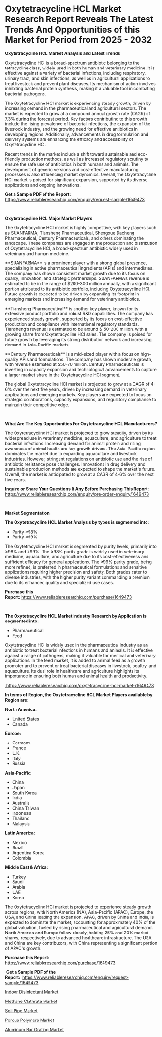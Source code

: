 <p><h1>Oxytetracycline HCL Market Research Report Reveals The Latest Trends And Opportunities of this Market for Period from 2025 - 2032</h1></p><p><strong>Oxytetracycline HCL Market Analysis and Latest Trends</strong></p>
<p><p>Oxytetracycline HCl is a broad-spectrum antibiotic belonging to the tetracycline class, widely used in both human and veterinary medicine. It is effective against a variety of bacterial infections, including respiratory, urinary tract, and skin infections, as well as in agricultural applications to treat livestock and prevent plant diseases. Its mechanism of action involves inhibiting bacterial protein synthesis, making it a valuable tool in combating bacterial pathogens.</p><p>The Oxytetracycline HCl market is experiencing steady growth, driven by increasing demand in the pharmaceutical and agricultural sectors. The market is expected to grow at a compound annual growth rate (CAGR) of 7.3% during the forecast period. Key factors contributing to this growth include the rising prevalence of bacterial infections, the expansion of the livestock industry, and the growing need for effective antibiotics in developing regions. Additionally, advancements in drug formulation and delivery systems are enhancing the efficacy and accessibility of Oxytetracycline HCl.</p><p>Recent trends in the market include a shift toward sustainable and eco-friendly production methods, as well as increased regulatory scrutiny to ensure the safe use of antibiotics in both humans and animals. The development of generic versions and cost-effective manufacturing processes is also influencing market dynamics. Overall, the Oxytetracycline HCl market is poised for significant expansion, supported by its diverse applications and ongoing innovations.</p></p>
<p><strong>Get a Sample PDF of the Report:&nbsp;</strong> <a href="https://www.reliableresearchiq.com/enquiry/request-sample/1649473?utm_campaign=2185&utm_medium=2&utm_source=Github&utm_content=ia&utm_term=27012025&utm_id=oxytetracycline-hcl">https://www.reliableresearchiq.com/enquiry/request-sample/1649473</a></p>
<p>&nbsp;</p>
<p><strong>Oxytetracycline HCL Major Market Players</strong></p>
<p><p>The Oxytetracycline HCl market is highly competitive, with key players such as SUANFARMA, Tiansheng Pharmaceutical, Shengxue Dacheng Pharmaceutical, Century Pharmaceuticals, and others dominating the landscape. These companies are engaged in the production and distribution of Oxytetracycline HCl, a broad-spectrum antibiotic widely used in veterinary and human medicine.</p><p>**SUANFARMA** is a prominent player with a strong global presence, specializing in active pharmaceutical ingredients (APIs) and intermediates. The company has shown consistent market growth due to its focus on quality, innovation, and strategic partnerships. SUANFARMA’s revenue is estimated to be in the range of $200-300 million annually, with a significant portion attributed to its antibiotic portfolio, including Oxytetracycline HCl. Future growth is expected to be driven by expanding its footprint in emerging markets and increasing demand for veterinary antibiotics.</p><p>**Tiansheng Pharmaceutical** is another key player, known for its extensive product portfolio and robust R&D capabilities. The company has experienced steady growth, supported by its focus on cost-effective production and compliance with international regulatory standards. Tiansheng’s revenue is estimated to be around $150-200 million, with a growing share from Oxytetracycline HCl sales. The company is poised for future growth by leveraging its strong distribution network and increasing demand in Asia-Pacific markets.</p><p>**Century Pharmaceuticals** is a mid-sized player with a focus on high-quality APIs and formulations. The company has shown moderate growth, with revenue estimated at $50-70 million. Century Pharmaceuticals is investing in capacity expansion and technological advancements to capture a larger market share in the Oxytetracycline HCl segment.</p><p>The global Oxytetracycline HCl market is projected to grow at a CAGR of 4-6% over the next five years, driven by increasing demand in veterinary applications and emerging markets. Key players are expected to focus on strategic collaborations, capacity expansions, and regulatory compliance to maintain their competitive edge.</p></p>
<p>&nbsp;</p>
<p><strong>What Are The Key Opportunities For Oxytetracycline HCL Manufacturers?</strong></p>
<p><p>The Oxytetracycline HCl market is projected to grow steadily, driven by its widespread use in veterinary medicine, aquaculture, and agriculture to treat bacterial infections. Increasing demand for animal protein and rising awareness of animal health are key growth drivers. The Asia-Pacific region dominates the market due to expanding aquaculture and livestock industries. However, stringent regulations on antibiotic use and the rise of antibiotic resistance pose challenges. Innovations in drug delivery and sustainable production methods are expected to shape the market's future. Overall, the market is anticipated to grow at a CAGR of 4-6% over the next five years.</p></p>
<p><strong>Inquire or Share Your Questions If Any Before Purchasing This Report:</strong> <a href="https://www.reliableresearchiq.com/enquiry/pre-order-enquiry/1649473?utm_campaign=2185&utm_medium=2&utm_source=Github&utm_content=ia&utm_term=27012025&utm_id=oxytetracycline-hcl">https://www.reliableresearchiq.com/enquiry/pre-order-enquiry/1649473</a></p>
<p>&nbsp;</p>
<p><strong>Market Segmentation</strong></p>
<p><strong>The Oxytetracycline HCL Market Analysis by types is segmented into:</strong></p>
<p><ul><li>Purity ≥98%</li><li>Purity ≥99%</li></ul></p>
<p><p>The Oxytetracycline HCl market is segmented by purity levels, primarily into ≥98% and ≥99%. The ≥98% purity grade is widely used in veterinary medicine, aquaculture, and agriculture due to its cost-effectiveness and sufficient efficacy for general applications. The ≥99% purity grade, being more refined, is preferred in pharmaceutical formulations and sensitive applications requiring higher precision and safety. Both grades cater to diverse industries, with the higher purity variant commanding a premium due to its enhanced quality and specialized use cases.</p></p>
<p><strong>Purchase this Report:&nbsp;</strong><a href="https://www.reliableresearchiq.com/purchase/1649473?utm_campaign=2185&utm_medium=2&utm_source=Github&utm_content=ia&utm_term=27012025&utm_id=oxytetracycline-hcl">https://www.reliableresearchiq.com/purchase/1649473</a></p>
<p>&nbsp;</p>
<p><strong>The Oxytetracycline HCL Market Industry Research by Application is segmented into:</strong></p>
<p><ul><li>Pharmaceutical</li><li>Feed</li></ul></p>
<p><p>Oxytetracycline HCl is widely used in the pharmaceutical industry as an antibiotic to treat bacterial infections in humans and animals. It is effective against a range of pathogens, making it valuable for medical and veterinary applications. In the feed market, it is added to animal feed as a growth promoter and to prevent or treat bacterial diseases in livestock, poultry, and aquaculture. Its dual role in healthcare and agriculture highlights its importance in ensuring both human and animal health and productivity.</p></p>
<p><a href="https://www.reliableresearchiq.com/oxytetracycline-hcl-market-r1649473?utm_campaign=2185&utm_medium=2&utm_source=Github&utm_content=ia&utm_term=27012025&utm_id=oxytetracycline-hcl">&nbsp;https://www.reliableresearchiq.com/oxytetracycline-hcl-market-r1649473</a></p>
<p><strong>In terms of Region, the Oxytetracycline HCL Market Players available by Region are:</strong></p>
<p>
    <p> <strong> North America: </strong>
        <ul>
            <li>United States</li>
            <li>Canada</li>
        </ul>
        </p> 
    <p> <strong> Europe: </strong>
        <ul>
            <li>Germany</li>
            <li>France</li>
            <li>U.K.</li>
            <li>Italy</li>
            <li>Russia</li>
        </ul>
        </p> 
    <p> <strong> Asia-Pacific: </strong>
        <ul>
            <li>China</li>
            <li>Japan</li>
            <li>South Korea</li>
            <li>India</li>
            <li>Australia</li>
            <li>China Taiwan</li>
            <li>Indonesia</li>
            <li>Thailand</li>
            <li>Malaysia</li>
        </ul>
        </p> 
    <p> <strong> Latin America: </strong>
        <ul>
            <li>Mexico</li>
            <li>Brazil</li>
            <li>Argentina Korea</li>
            <li>Colombia</li>
        </ul>
        </p> 
    <p> <strong> Middle East & Africa: </strong>
        <ul>
            <li>Turkey</li>
            <li>Saudi</li>
            <li>Arabia</li>
            <li>UAE</li>
            <li>Korea</li>
        </ul>
    </p>
    </p>
<p><p>The Oxytetracycline HCl market is projected to experience steady growth across regions, with North America (NA), Asia-Pacific (APAC), Europe, the USA, and China leading the expansion. APAC, driven by China and India, is expected to dominate the market, accounting for approximately 40% of the global valuation, fueled by rising pharmaceutical and agricultural demand. North America and Europe follow closely, holding 25% and 20% market shares, respectively, due to advanced healthcare infrastructure. The USA and China are key contributors, with China representing a significant portion of APAC's growth.</p></p>
<p><strong>Purchase this Report: </strong><a href="https://www.reliableresearchiq.com/purchase/1649473?utm_campaign=2185&utm_medium=2&utm_source=Github&utm_content=ia&utm_term=27012025&utm_id=oxytetracycline-hcl">https://www.reliableresearchiq.com/purchase/1649473</a></p>
<p>&nbsp;<strong>Get a Sample PDF of the Report:&nbsp;&nbsp;</strong><a href="https://www.reliableresearchiq.com/enquiry/request-sample/1649473?utm_campaign=2185&utm_medium=2&utm_source=Github&utm_content=ia&utm_term=27012025&utm_id=oxytetracycline-hcl">https://www.reliableresearchiq.com/enquiry/request-sample/1649473</a></p>
<p><strong></strong></p>
<p><p><a href="https://github.com/maclarensidney/Market-Research-Report-List-1/blob/main/indoor-disinfectant-market.md?utm_campaign=2185&utm_medium=2&utm_source=Github&utm_content=ia&utm_term=27012025&utm_id=oxytetracycline-hcl">Indoor Disinfectant Market</a></p><p><a href="https://github.com/sofayahoo2023/Market-Research-Report-List-6/blob/main/methane-clathrate-market.md?utm_campaign=2185&utm_medium=2&utm_source=Github&utm_content=ia&utm_term=27012025&utm_id=oxytetracycline-hcl">Methane Clathrate Market</a></p><p><a href="https://github.com/wwwkeltoum/Market-Research-Report-List-5/blob/main/soil-pipe-market.md?utm_campaign=2185&utm_medium=2&utm_source=Github&utm_content=ia&utm_term=27012025&utm_id=oxytetracycline-hcl">Soil Pipe Market</a></p><p><a href="https://github.com/joannesouthgate/Market-Research-Report-List-5/blob/main/porous-polymers-market.md?utm_campaign=2185&utm_medium=2&utm_source=Github&utm_content=ia&utm_term=27012025&utm_id=oxytetracycline-hcl">Porous Polymers Market</a></p><p><a href="https://github.com/DianaWilson796/Market-Research-Report-List-1/blob/main/aluminum-bar-grating-market.md?utm_campaign=2185&utm_medium=2&utm_source=Github&utm_content=ia&utm_term=27012025&utm_id=oxytetracycline-hcl">Aluminum Bar Grating Market</a></p></p>